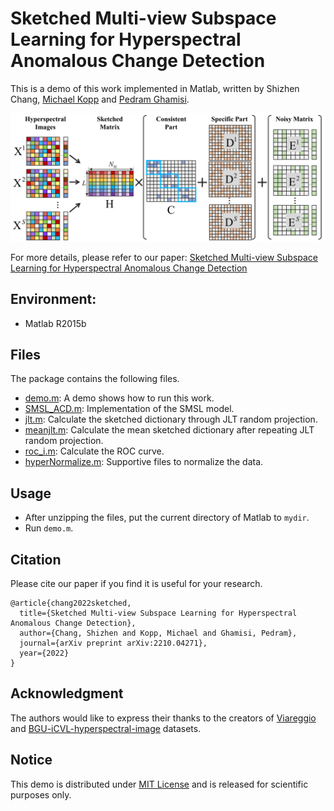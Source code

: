 # Sketched Multi-view Subspace Learning for Hyperspectral Anomalous Change Detection

This is a demo of this work implemented in Matlab, written by Shizhen Chang, [Michael Kopp](https://github.com/mkk20) and [Pedram Ghamisi](https://www.pedram-ghamisi.com/).

![](figure/flowchart.png)

For more details, please refer to our paper: [Sketched Multi-view Subspace Learning for Hyperspectral Anomalous Change Detection](https://arxiv.org/abs/2210.04271)

## Environment:
* Matlab R2015b

## Files
The package contains the following files.
* [demo.m](demo.m): A demo shows how to run this work.
* [SMSL_ACD.m](SMSL_ACD.m): Implementation of the SMSL model.
* [jlt.m](jlt.m): Calculate the sketched dictionary through JLT random projection.
* [meanjlt.m](meanjlt.m): Calculate the mean sketched dictionary after repeating JLT random projection.
* [roc_i.m](roc_i.m): Calculate the ROC curve.
* [hyperNormalize.m](hyperNormalize.m): Supportive files to normalize the data.

## Usage
* After unzipping the files, put the current directory of Matlab to `mydir`.
* Run `demo.m`.
## Citation
Please cite our paper if you find it is useful for your research.
```
@article{chang2022sketched,
  title={Sketched Multi-view Subspace Learning for Hyperspectral Anomalous Change Detection},
  author={Chang, Shizhen and Kopp, Michael and Ghamisi, Pedram},
  journal={arXiv preprint arXiv:2210.04271},
  year={2022}
}

```

## Acknowledgment
The authors would like to express their thanks to the creators of [Viareggio](https://ieeexplore.ieee.org/document/7430258) and [BGU-iCVL-hyperspectral-image](https://icvl.cs.bgu.ac.il/hyperspectral/) datasets.

## Notice
This demo is distributed under [MIT License](LICENSE) and is released for scientific purposes only.